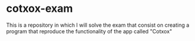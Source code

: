 # cotxox-exam
This is a repository in which I will solve the exam that consist on creating a program that reproduce the functionality of the app called "Cotxox"
